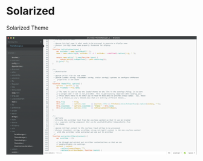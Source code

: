Solarized
=========

Solarized Theme

![Solarized ss](https://github.com/brackets-themes/solarized/raw/master/screenshot.png)
